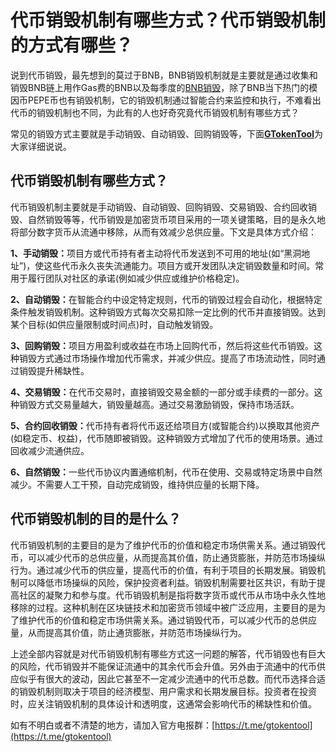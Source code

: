 # 代币销毁机制有哪些方式？代币销毁机制的方式有哪些？

说到代币销毁，最先想到的莫过于BNB，BNB销毁机制就是主要就是通过收集和销毁BNB链上用作Gas费的BNB以及每季度的[BNB销毁](https://docs.gtokentool.com/gtokentool-zui-xin-xiao-xi/qu-kuai-lian/shen-me-shi-bnb-xiao-hui-yi-wen-gao-dong-bi-an-bi-bnb-xiao-hui-ji-zhi)，除了BNB当下热门的模因币PEPE币也有销毁机制，它的销毁机制通过智能合约来监控和执行，不难看出代币的销毁机制也不同，为此有的人也好奇究竟代币销毁机制有哪些方式？

常见的销毁方式主要就是手动销毁、自动销毁、回购销毁等，下面[**GTokenTool**](https://www.gtokentool.com)为大家详细说说。

## 代币销毁机制有哪些方式？

代币销毁机制主要就是手动销毁、自动销毁、回购销毁、交易销毁、合约回收销毁、自然销毁等等，代币销毁是加密货币项目采用的一项关键策略，目的是永久地将部分数字货币从流通中移除，从而有效减少总供应量。下文是具体方式介绍：

**1、手动销毁：**&#x9879;目方或代币持有者主动将代币发送到不可用的地址(如“黑洞地址”)，使这些代币永久丧失流通能力。项目方或开发团队决定销毁数量和时间。常用于履行团队对社区的承诺(例如减少供应或维护价格稳定)。

**2、自动销毁：**&#x5728;智能合约中设定特定规则，代币的销毁过程会自动化，根据特定条件触发销毁机制。这种销毁方式每次交易扣除一定比例的代币并直接销毁。达到某个目标(如供应量限制或时间点)时，自动触发销毁。

**3、回购销毁：**&#x9879;目方用盈利或收益在市场上回购代币，然后将这些代币销毁。这种销毁方式通过市场操作增加代币需求，并减少供应。提高了市场流动性，同时通过销毁提升稀缺性。

**4、交易销毁：**&#x5728;代币交易时，直接销毁交易金额的一部分或手续费的一部分。这种销毁方式交易量越大，销毁量越高。通过交易激励销毁，保持市场活跃。

**5、合约回收销毁：**&#x4EE3;币持有者将代币返还给项目方(或智能合约)以换取其他资产(如稳定币、权益)，代币随即被销毁。这种销毁方式增加了代币的使用场景。通过回收减少流通供应。

**6、自然销毁：**&#x4E00;些代币协议内置通缩机制，代币在使用、交易或特定场景中自然减少。不需要人工干预，自动完成销毁，维持供应量的长期下降。

## 代币销毁机制的目的是什么？

代币销毁机制的主要目的是为了维护代币的价值和稳定市场供需关系。通过销毁代币，可以减少代币的总供应量，从而提高其价值，防止通货膨胀，并防范市场操纵行为。通过减少代币的供应量，提高代币的价值，有利于项目的长期发展。销毁机制可以降低市场操纵的风险，保护投资者利益。销毁机制需要社区共识，有助于提高社区的凝聚力和参与度。代币销毁机制是指将数字货币或代币从市场中永久性地移除的过程。这种机制在区块链技术和加密货币领域中被广泛应用，主要目的是为了维护代币的价值和稳定市场供需关系。通过销毁代币，可以减少代币的总供应量，从而提高其价值，防止通货膨胀，并防范市场操纵行为。

上述全部内容就是对代币销毁机制有哪些方式这一问题的解答，代币销毁也有巨大的风险，代币销毁并不能保证流通中的其余代币会升值。另外由于流通中的代币供应似乎有很大的波动，因此它甚至不一定减少流通中的代币总数。而代币选择合适的销毁机制则取决于项目的经济模型、用户需求和长期发展目标。投资者在投资时，应关注销毁机制的具体设计和透明度，这通常会影响代币的稀缺性和价值。

如有不明白或者不清楚的地方，请加入官方电报群：[https://t.me/gtokentool](https://t.me/gtokentool)
